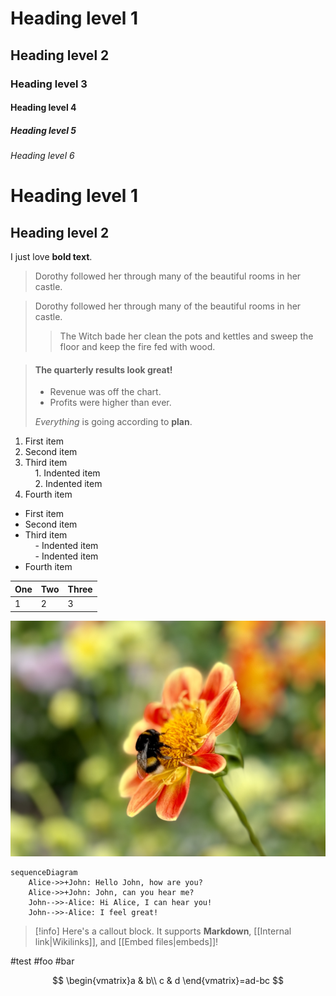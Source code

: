 # Heading level 1
## Heading level 2
### Heading level 3
#### Heading level 4
##### Heading level 5
###### Heading level 6
Heading level 1  
===============
Heading level 2  
---------------
I just love **bold text**.

> Dorothy followed her through many of the beautiful rooms in her castle.


> Dorothy followed her through many of the beautiful rooms in her castle.
>
>> The Witch bade her clean the pots and kettles and sweep the floor and keep the fire fed with wood.


> #### The quarterly results look great!
>
> - Revenue was off the chart.
> - Profits were higher than ever.
>
>  *Everything* is going according to **plan**.

1. First item  
2. Second item  
3. Third item  
    1. Indented item  
    2. Indented item  
4. Fourth item

- First item  
- Second item  
- Third item  
    - Indented item  
    - Indented item  
- Fourth item

| One | Two | Three |
| --- | --- | ----- |
| 1   | 2   | 3     |

![Flower](images/IMG_9854.jpg)


```mermaid
sequenceDiagram
	Alice->>+John: Hello John, how are you?
	Alice->>+John: John, can you hear me?
	John-->>-Alice: Hi Alice, I can hear you!
	John-->>-Alice: I feel great!
```

> [!info]
   Here's a callout block.
   It supports **Markdown**, [[Internal link|Wikilinks]], and [[Embed files|embeds]]!

#test #foo #bar

$$
\begin{vmatrix}a & b\\
c & d
\end{vmatrix}=ad-bc
$$